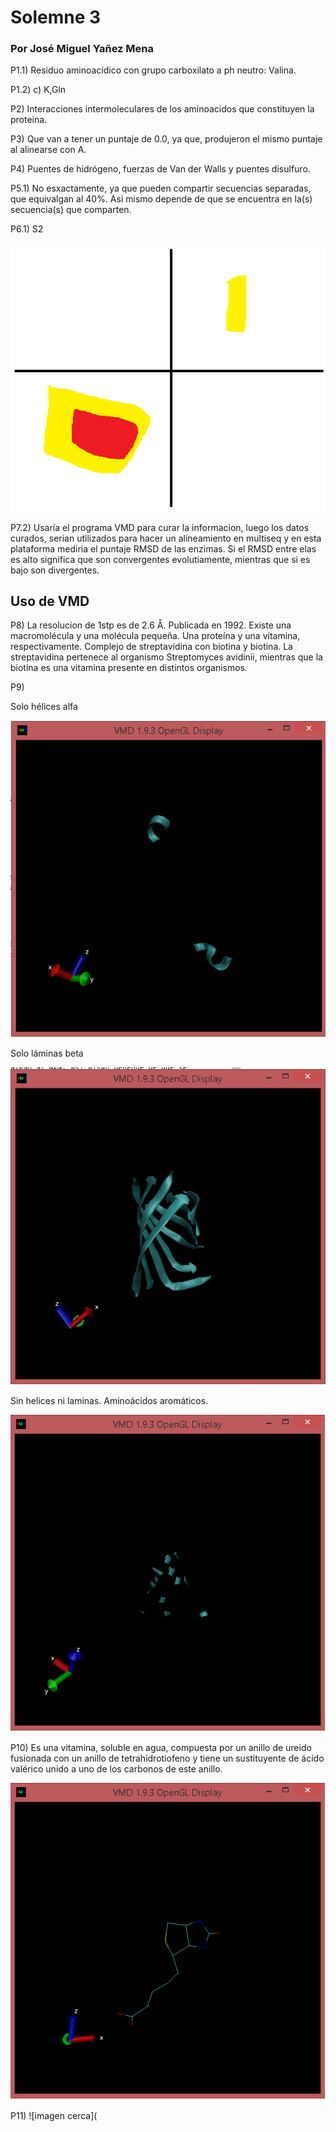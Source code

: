 # Solemne 3

### Por José Miguel Yañez Mena

P1.1) Residuo aminoacídico con grupo carboxilato a ph neutro: Valina.

P1.2) c) K,Gln

P2) Interacciones intermoleculares de los aminoacidos que constituyen la proteina.

P3) Que van a tener un puntaje de 0.0, ya que, produjeron el mismo puntaje al alinearse con A.

P4) Puentes de hidrógeno, fuerzas de Van der Walls y puentes disulfuro.

P5.1) No esxactamente, ya que pueden compartir secuencias separadas, que equivalgan al 40%. Asi mismo depende de que se encuentra en la(s) secuencia(s) que comparten. 

P6.1)  S2 

![imagen s2](https://github.com/Peepcross/Slomeen3/blob/master/S2.png)

P7.2) Usaría el programa VMD para curar la informacion, luego los datos curados, serian utilizados para hacer un alineamiento en multiseq y en esta plataforma mediria el puntaje RMSD de las enzimas. Si el RMSD entre elas es alto significa que son convergentes evolutiamente, mientras que si es bajo son divergentes.

## Uso de VMD

P8) La resolucion de 1stp es de 2.6 Å. Publicada en 1992. Existe una macromolécula y una molécula pequeña. Una proteína y una vitamina, respectivamente. Complejo de streptavidina con biotina y biotina. La streptavidina pertenece al organismo 	Streptomyces avidinii, mientras que la biotina es una vitamina presente en distintos organismos.

P9)

Solo hélices alfa

![imagen alfa](https://github.com/Peepcross/Slomeen3/blob/master/alfa.png)

Solo láminas beta 

![imagen beta](https://github.com/Peepcross/Slomeen3/blob/master/beta.png)

Sin helices ni laminas. Aminoácidos aromáticos.

![imagen nada](https://github.com/Peepcross/Slomeen3/blob/master/nada.png)

P10) Es una vitamina, soluble en agua, compuesta por un anillo de ureido fusionada con un anillo de tetrahidrotiofeno y tiene un sustituyente de ácido valérico unido a uno de los carbonos de este anillo.

![imagen btn](https://github.com/Peepcross/Slomeen3/blob/master/BTN.png)

P11) ![imagen cerca](
